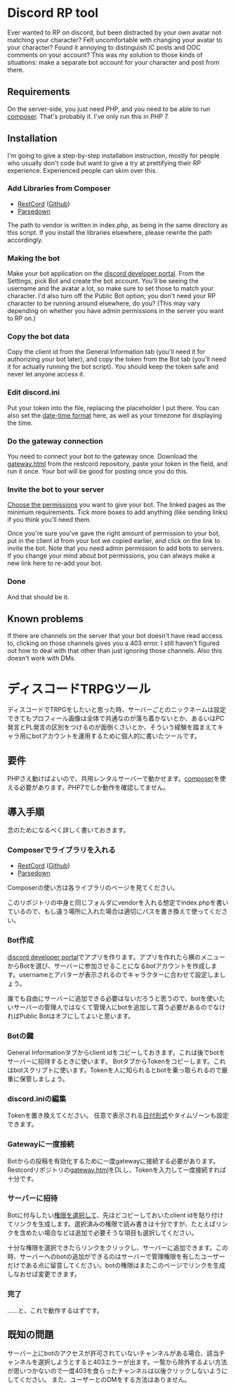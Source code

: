 # Discord RP tool
Ever wanted to RP on discord, but been distracted by your own avatar not matching your character? Felt uncomfortable with changing your avatar to your character? Found it annoying to distinguish IC posts and OOC comments on your account?
This was my solution to those kinds of situations: make a separate bot account for your character and post from there.

## Requirements
On the server-side, you just need PHP, and you need to be able to run [composer](https://getcomposer.org/). That's probably it. I've only run this in PHP 7.

## Installation
I'm going to give a step-by-step installation instruction, mostly for people who usually don't code but want to give a try at prettifying their RP experience. Experienced people can skim over this.

### Add Libraries from Composer
- [RestCord](https://www.restcord.com/) ([Github](https://github.com/restcord/restcord))
- [Parsedown](https://github.com/erusev/parsedown)

The path to vendor is written in index.php, as being in the same directory as this script. If you install the libraries elsewhere, please rewrite the path accordingly.

### Making the bot
Make your bot application on the [discord developer portal](https://discordapp.com/developers/applications/). From the Settings, pick Bot and create the bot account. You'll be seeing the username and the avatar a lot, so make sure to set those to match your character. I'd also turn off the Public Bot option; you don't need your RP character to be running around elsewhere, do you? (This may vary depending on whether you have admin permissions in the server you want to RP on.)

### Copy the bot data
Copy the client id from the General Information tab (you'll need it for authorizing your bot later), and copy the token from the Bot tab (you'll need it for actually running the bot script). You should keep the token safe and never let anyone access it.

### Edit discord.ini
Put your token into the file, replacing the placeholder I put there.
You can also set the [date-time format](http://php.net/manual/en/function.date.php) here, as well as your timezone for displaying the time.

### Do the gateway connection
You need to connect your bot to the gateway once.
Download the [gateway.html](https://github.com/restcord/restcord/blob/master/extra/gateway.html) from the restcord repository, paste your token in the field, and run it once. Your bot will be good for posting once you do this.

### Invite the bot to your server
[Choose the permissions](https://discordapi.com/permissions.html#68608) you want to give your bot. The linked pages as the minimum requirements. Tick more boxes to add anything (like sending links) if you think you'll need them.

Once you're sure you've gave the right amount of permission to your bot, put in the client id from your bot we copied earlier, and click on the link to invite the bot.
Note that you need admin permission to add bots to servers.
If you change your mind about bot permissions, you can always make a new link here to re-add your bot.

### Done
And that should be it.

## Known problems
If there are channels on the server that your bot doesn't have read access to, clicking on those channels gives you a 403 error. I still haven't figured out how to deal with that other than just ignoring those channels.
Also this doesn't work with DMs.

# ディスコードTRPGツール
ディスコードでTRPGをしたいと思った時、サーバーごとのニックネームは設定できてもプロフィール画像は全体で共通なのが落ち着かないとか、あるいはPC発言とPL発言の区別をつけるのが面倒くさいとか、そういう経験を踏まえてキャラ用にbotアカウントを運用するために個人的に書いたツールです。

## 要件
PHPさえ動けばよいので、共用レンタルサーバーで動かせます。[composer](https://getcomposer.org/)を使える必要があります。PHP7でしか動作を確認してません。

## 導入手順
念のためになるべく詳しく書いておきます。

### Composerでライブラリを入れる
- [RestCord](https://www.restcord.com/) ([Github](https://github.com/restcord/restcord))
- [Parsedown](https://github.com/erusev/parsedown)

Composerの使い方は各ライブラリのページを見てください。

このリポジトリの中身と同じフォルダにvendorを入れる想定でindex.phpを書いているので、もし違う場所に入れた場合は適切にパスを書き換えて使ってください。

### Bot作成
[discord developer portal](https://discordapp.com/developers/applications/)でアプリを作ります。アプリを作れたら横のメニューからBotを選び、サーバーに参加させることになるbotアカウントを作成します。usernameとアバターが表示されるのでキャラクターに合わせて設定しましょう。

誰でも自由にサーバーに追加できる必要はないだろうと思うので、botを使いたいサーバーの管理人ではなくて管理人にbotを追加して貰う必要があるのでなければPublic Botはオフにしてよいと思います。

### Botの鍵
General Informationタブからclient idをコピーしておきます。これは後でbotをサーバーに招待するときに使います。
BotタブからTokenをコピーします。これはbotスクリプトに使います。Tokenを人に知られるとbotを乗っ取られるので厳重に保管しましょう。

### discord.iniの編集
Tokenを置き換えてください。
任意で表示される[日付形式](http://php.net/manual/ja/function.date.php)やタイムゾーンも設定できます。

### Gatewayに一度接続
Botからの投稿を有効化するために一度gatewayに接続する必要があります。Restcordリポジトリの[gateway.html](https://github.com/restcord/restcord/blob/master/extra/gateway.html)をDLし、Tokenを入力して一度接続すれば十分です。

### サーバーに招待
Botに付与したい[権限を選択して](https://discordapi.com/permissions.html#68608)、先ほどコピーしておいたclient idを貼り付けてリンクを生成します。選択済みの権限で読み書きは十分ですが、たとえばリンクを含めたい場合などは追加で必要そうな項目も選択してください。

十分な権限を選択できたらリンクをクリックし、サーバーに追加できます。この時、サーバーへのbotの追加ができるのはサーバーで管理権限を有したユーザーだけである点に留意してください。botの権限はまたこのページでリンクを生成しなおせば変更できます。

### 完了
……と、これで動作するはずです。

## 既知の問題
サーバー上にbotのアクセスが許可されていないチャンネルがある場合、該当チャンネルを選択しようとすると403エラーが出ます。一覧から除外するよい方法が思いつかないので一度403を食らったチャンネルは以後クリックしないようにしてください。
また、ユーザーとのDMをする方法はありません。
